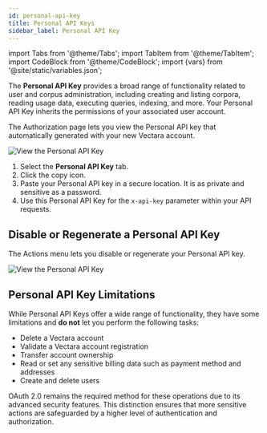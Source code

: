 ```yaml
---
id: personal-api-key
title: Personal API Keys
sidebar_label: Personal API Key
---
```


import Tabs from '@theme/Tabs';
import TabItem from '@theme/TabItem';
import CodeBlock from '@theme/CodeBlock';
import {vars} from '@site/static/variables.json';

The **Personal API Key** provides a broad range of functionality related to 
user and corpus administration, including creating and listing corpora, 
reading usage data, executing queries, indexing, and more. Your Personal API 
Key inherits the permissions of your associated user account.

The Authorization page lets you view the Personal API key that automatically 
generated with your new Vectara account.

![View the Personal API Key](/img/view_personal_api_key.png)

1. Select the **Personal API Key** tab.
2. Click the copy icon.
3. Paste your Personal API key in a secure location. It is as private and 
sensitive as a password.
1. Use this Personal API Key for the `x-api-key` parameter within your API 
   requests.

## Disable or Regenerate a Personal API Key

The Actions menu lets you disable or regenerate your Personal API key.

![View the Personal API Key](/img/personal_api_key_actions.png)

## Personal API Key Limitations

While Personal API Keys offer a wide range of functionality, they have some 
limitations and **do not** let you perform the following tasks:
* Delete a Vectara account
* Validate a Vectara account registration
* Transfer account ownership
* Read or set any sensitive billing data such as payment method and addresses
* Create and delete users

OAuth 2.0 remains the required method for these operations due to its advanced 
security features. This distinction ensures that more sensitive actions are 
safeguarded by a higher level of authentication and authorization.

